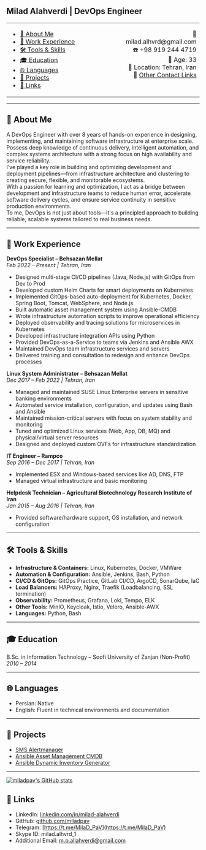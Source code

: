 <h2>Milad Alahverdi | DevOps Engineer</h2>

<table style="width:100%; border-collapse: collapse;">
  <tr>
    <td style="text-align:left; vertical-align:top; padding-right: 20px; width: 60%;">
      <ul>
        <li><a href="#-about-me">🎯 About Me</a></li>
        <li><a href="#-work-experience">💼 Work Experience</a></li>
        <li><a href="#-tools--skills">🛠 Tools & Skills</a></li>
        <li><a href="#-education">🎓 Education</a></li>
        <li><a href="#-languages">🌐 Languages</a></li>
        <li><a href="#-projects">🚀 Projects</a></li>
        <li><a href="#-links">🔗 Links</a></li>
      </ul>
    </td>
    <td style="text-align:right; vertical-align:top; width: 40%;">
      <ul style="list-style-type: none; padding: 0;">
        <li>📧 milad.alhvrd@gmail.com</li>
        <li>☎️ +98 919 244 4719</li>
        <li>🎂 Age: 33</li>
        <li>📍 Location: Tehran, Iran</li>
        <li>🔗 <a href="#-links">Other Contact Links</a></li>
      </ul>
    </td>
  </tr>
</table>


---

## 🎯 About Me

A DevOps Engineer with over 8 years of hands-on experience in designing, implementing, and maintaining software infrastructure at enterprise scale. Possess deep knowledge of continuous delivery, intelligent automation, and complex systems architecture with a strong focus on high availability and service reliability.  
I’ve played a key role in building and optimizing development and deployment pipelines—from infrastructure architecture and clustering to creating secure, flexible, and monitorable ecosystems.  
With a passion for learning and optimization, I act as a bridge between development and infrastructure teams to reduce human error, accelerate software delivery cycles, and ensure service continuity in sensitive production environments.  
To me, DevOps is not just about tools—it's a principled approach to building reliable, scalable systems tailored to real business needs.

---

## 💼 Work Experience

**DevOps Specialist – Behsazan Mellat**  
*Feb 2022 – Present | Tehran, Iran*  
- Designed multi-stage CI/CD pipelines (Java, Node.js) with GitOps from Dev to Prod  
- Developed custom Helm Charts for smart deployments on Kubernetes  
- Implemented GitOps-based auto-deployment for Kubernetes, Docker, Spring Boot, Tomcat, WebSphere, and Node.js  
- Built automatic asset management system using Ansible-CMDB  
- Wrote infrastructure automation scripts to improve operational efficiency  
- Deployed observability and tracing solutions for microservices in Kubernetes  
- Developed infrastructure integration APIs using Python  
- Provided DevOps-as-a-Service to teams via Jenkins and Ansible AWX  
- Maintained DevOps team infrastructure services and servers  
- Delivered training and consultation to redesign and enhance DevOps processes  

**Linux System Administrator – Behsazan Mellat**  
*Dec 2017 – Feb 2022 | Tehran, Iran*  
- Managed and maintained SUSE Linux Enterprise servers in sensitive banking environments  
- Automated service installation, configuration, and updates using Bash and Ansible  
- Maintained mission-critical servers with focus on system stability and monitoring  
- Tuned and optimized Linux services (Web, App, DB, MQ) and physical/virtual server resources  
- Designed and deployed custom OVFs for infrastructure standardization  

**IT Engineer – Rampco**  
*Sep 2016 – Dec 2017 | Tehran, Iran*  
- Implemented ESX and Windows-based services like AD, DNS, FTP  
- Managed virtual infrastructure and basic monitoring  

**Helpdesk Technician – Agricultural Biotechnology Research Institute of Iran**  
*Jan 2015 – Aug 2016 | Tehran, Iran*  
- Provided software/hardware support, OS installation, and network configuration  

---

## 🛠 Tools & Skills

- **Infrastructure & Containers:** Linux, Kubernetes, Docker, VMWare  
- **Automation & Configuration:** Ansible, Jenkins, Bash, Python  
- **CI/CD & GitOps:** GitOps Practice, GitLab CI/CD, ArgoCD, SonarQube, IaC  
- **Load Balancers:** HAProxy, Nginx, Traefik (Loadbalancing, SSL termination)  
- **Observability:** Prometheus, Grafana, Loki, Tempo, ELK  
- **Other Tools:** MinIO, Keycloak, Istio, Velero, Ansible-AWX  
- **Languages:** Python, Bash  

---

## 🎓 Education

B.Sc. in Information Technology – Soofi University of Zanjan (Non-Profit)  
*2010 – 2014*

---

## 🌐 Languages

- Persian: Native  
- English: Fluent in technical environments and documentation  

---

## 🚀 Projects

- [SMS Alertmanager](https://github.com/miladpav/send-sms-alertmanager)  
- [Ansible Asset Management CMDB](https://github.com/miladpav/cmdb-stack)  
- [Ansible Dynamic Inventory Generator](https://github.com/miladpav/TMWAY)

---

[![miladpav's GitHub stats](https://github-readme-stats.vercel.app/api?username=miladpav&show_icons=true&theme=radical)](#)

## 🔗 Links

- LinkedIn: [linkedin.com/in/milad-alahverdi](https://linkedin.com/in/milad-alahverdi)  
- GitHub: [github.com/miladpav](https://github.com/miladpav)  
- Telegram: [https://t.me/MilaD_PaV](https://t.me/MilaD_PaV)  
- Skype ID: milad.alhvrd_1  
- Additional Email: m.p.allahverdi@gmail.com  